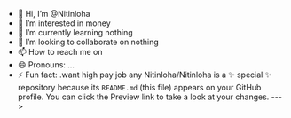 - 👋 Hi, I’m @Nitinloha
- 👀 I’m interested in money
- 🌱 I’m currently learning nothing 
- 💞️ I’m looking to collaborate on nothing 
- 📫 How to reach me on
- 😄 Pronouns: ...
- ⚡ Fun fact: .want high pay job any
Nitinloha/Nitinloha is a ✨ special ✨ repository because its `README.md` (this file) appears on your GitHub profile.
You can click the Preview link to take a look at your changes.
--->
